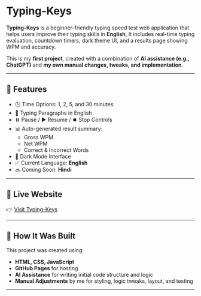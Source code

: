 # Typing-Keys

**Typing-Keys** is a beginner-friendly typing speed test web application that helps users improve their typing skills in **English**, It includes real-time typing evaluation, countdown timers, dark theme UI, and a results page showing WPM and accuracy.

This is my **first project**, created with a combination of **AI assistance (e.g., ChatGPT)** and **my own manual changes, tweaks, and implementation**.

---

## 🌟 Features

- 🕒 Time Options: 1, 2, 5, and 30 minutes
- 🧠 Typing Paragraphs in English
- ⏸️ Pause / ▶️ Resume / ⏹️ Stop Controls
- 📊 Auto-generated result summary:
  - Gross WPM
  - Net WPM
  - Correct & Incorrect Words
- 🌙 Dark Mode Interface
- ✅ Current Language: **English**
- 🔜 Coming Soon: **Hindi**

---

## 🚀 Live Website

👉 [Visit Typing-Keys](https://zerow-1.github.io/Typing-Keys/index.html)

---

## 🧠 How It Was Built

This project was created using:

- **HTML, CSS, JavaScript**
- **GitHub Pages** for hosting
- **AI Assistance** for writing initial code structure and logic
- **Manual Adjustments** by me for styling, logic tweaks, layout, and testing

---


